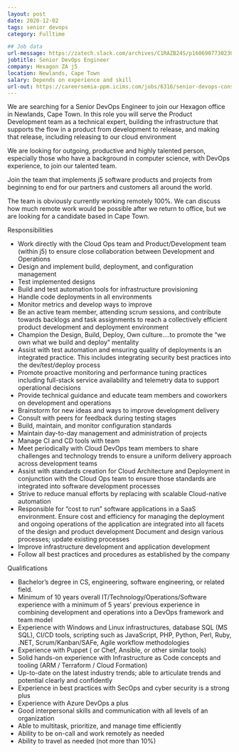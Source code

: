 ```yaml
---
layout: post
date: 2020-12-02
tags: senior devops
category: Fulltime

## Job data
url-message: https://zatech.slack.com/archives/C1RAZB24S/p1606907730230200 
jobtitle: Senior DevOps Engineer
company: Hexagon ZA j5
location: Newlands, Cape Town
salary: Depends on experience and skill
url-out: https://careersemia-ppm.icims.com/jobs/6316/senior-devops-consultant/job
---
```


We are searching for a Senior DevOps Engineer to join our Hexagon office in Newlands, Cape Town. In this role you will serve the Product Development team as a technical expert, building the infrastructure that supports the flow in a product from development to release, and making that release, including releasing to our cloud environment

We are looking for outgoing, productive and highly talented person, especially those who have a background in computer science, with DevOps experience, to join our talented team.

Join the team that implements j5 software products and projects from beginning to end for our partners and customers all around the world.

The team is obviously currently working remotely 100%. We can discuss how much remote work would be possible after we return to office, but we are looking for a candidate based in Cape Town.

Responsibilities

* Work directly with the Cloud Ops team and Product/Development team (within j5) to ensure close collaboration between Development and Operations
* Design and implement build, deployment, and configuration management
* Test implemented designs
* Build and test automation tools for infrastructure provisioning
* Handle code deployments in all environments
* Monitor metrics and develop ways to improve
* Be an active team member, attending scrum sessions, and contribute towards backlogs and task assignments to reach a collectively efficient product development and deployment environment
* Champion the Design, Build, Deploy, Own culture….to promote the “we own what we build and deploy” mentality
* Assist with test automation and ensuring quality of deployments is an integrated practice.  This includes integrating security best practices into the dev/test/deploy process
* Promote proactive monitoring and performance tuning practices including full-stack service availability and telemetry data to support operational decisions
* Provide technical guidance and educate team members and coworkers on development and operations
* Brainstorm for new ideas and ways to improve development delivery
* Consult with peers for feedback during testing stages
* Build, maintain, and monitor configuration standards
* Maintain day-to-day management and administration of projects
* Manage CI and CD tools with team
* Meet periodically with Cloud DevOps team members to share challenges and technology trends to ensure a uniform delivery approach across development teams
* Assist with standards creation for Cloud Architecture and Deployment in conjunction with the Cloud Ops team to ensure those standards are integrated into software development processes
* Strive to reduce manual efforts by replacing with scalable Cloud-native automation
* Responsible for “cost to run” software applications in a SaaS environment.  Ensure cost and efficiency for managing the deployment and ongoing operations of the application are integrated into all facets of the design and product development Document and design various processes; update existing processes
* Improve infrastructure development and application development
* Follow all best practices and procedures as established by the company

Qualifications

* Bachelor’s degree in CS, engineering, software engineering, or related field. 
* Minimum of 10 years overall IT/Technology/Operations/Software experience with a minimum of 5 years’ previous experience in combining development and operations into a DevOps framework and team model
* Experience with Windows and Linux infrastructures, database SQL (MS SQL), CI/CD tools, scripting such as JavaScript, PHP, Python, Perl, Ruby, .NET, Scrum/Kanban/SAFe, Agile workflow methodologies
* Experience with Puppet ( or Chef, Ansible, or other similar tools)
* Solid hands-on experience with Infrastructure as Code concepts and tooling (ARM / Terraform / Cloud Formation)
* Up-to-date on the latest industry trends; able to articulate trends and potential clearly and confidently
* Experience in best practices with SecOps and cyber security is a strong plus
* Experience with Azure DevOps a plus
* Good interpersonal skills and communication with all levels of an organization
* Able to multitask, prioritize, and manage time efficiently
* Ability to be on-call and work remotely as needed
* Ability to travel as needed (not more than 10%)
